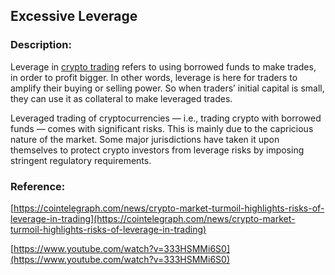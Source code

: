 ## Excessive Leverage

### Description:

Leverage in [crypto trading](https://www.ifcmarkets.co.in/en/trading/crypto) refers to using borrowed funds to make trades, in order to profit bigger. In other words, leverage is here for traders to amplify their buying or selling power. So when traders’ initial capital is small, they can use it as collateral to make leveraged trades.

Leveraged trading of cryptocurrencies — i.e., trading crypto with borrowed funds — comes with significant risks. This is mainly due to the capricious nature of the market. Some major jurisdictions have taken it upon themselves to protect crypto investors from leverage risks by imposing stringent regulatory requirements.

### Reference:

[https://cointelegraph.com/news/crypto-market-turmoil-highlights-risks-of-leverage-in-trading](https://cointelegraph.com/news/crypto-market-turmoil-highlights-risks-of-leverage-in-trading)

[https://www.youtube.com/watch?v=333HSMMi6S0](https://www.youtube.com/watch?v=333HSMMi6S0)